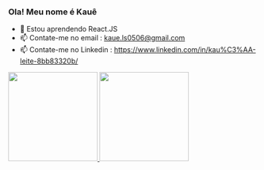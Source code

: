 ### Ola! Meu nome é Kauê


- 🌱 Estou aprendendo React.JS
- 📫 Contate-me no email : kaue.ls0506@gmail.com
- 📫 Contate-me no Linkedin : https://www.linkedin.com/in/kau%C3%AA-leite-8bb83320b/

 <div>
  <a href="https://github.com/Kaue-LS">
  <img height="180em" src="https://github-readme-stats.vercel.app/api?username=Kaue-LS&show_icons=true&theme=dracula&include_all_commits=true&count_private=true"/>
  <img height="180em" src="https://github-readme-stats.vercel.app/api/top-langs/?username=Kaue-LS&layout=compact&langs_count=7&theme=dracula"/>
</div>
 
 <div style="display: inline_block"><br>
  <i class="devicon-html5-plain"></i>
   <i class="devicon-css3-plain"></i>
</div>
